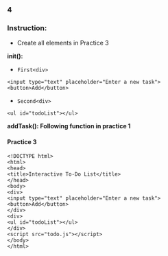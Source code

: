 ### 4
### Instruction:
- Create all elements in Practice 3

**init():** 

- `First<div>`

 ```
 <input type="text" placeholder="Enter a new task">
 <button>Add</button>
 ```
- `Second<div>`
 ```
 <ul id="todoList"></ul>
 ```

**addTask(): Following function in practice 1**

#### Practice 3
 ```
 <!DOCTYPE html>
<html>
<head>
 <title>Interactive To-Do List</title>
</head>
<body>
 <div>
 <input type="text" placeholder="Enter a new task">
 <button>Add</button>
 </div>
 <div>
 <ul id="todoList"></ul>
 </div>
 <script src="todo.js"></script>
</body>
</html>
```
